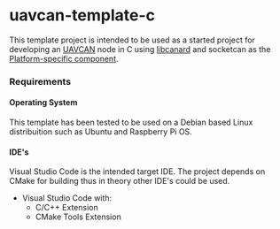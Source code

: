 # uavcan-template-c

This template project is intended to be used as a started project for developing an [UAVCAN](https://uavcan.org/) node in C using [libcanard](https://github.com/UAVCAN/libcanard) and socketcan as the [Platform-specific component](https://github.com/UAVCAN/platform_specific_components).

### Requirements

#### Operating System

This template has been tested to be used on a Debian based Linux distribuition such as Ubuntu and Raspberry Pi OS.

#### IDE's

Visual Studio Code is the intended target IDE. The project depends on CMake for building thus in theory other IDE's could be used.
* Visual Studio Code with:
  * C/C++ Extension
  * CMake Tools Extension